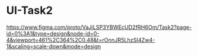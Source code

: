 # UI-Task2
https://www.figma.com/proto/VaJiLSP3YBWEcUD2fRH6Om/Task2?page-id=0%3A1&type=design&node-id=0-4&viewport=461%2C364%2C0.48&t=rOnnJR5LhzSI4Zw4-1&scaling=scale-down&mode=design
